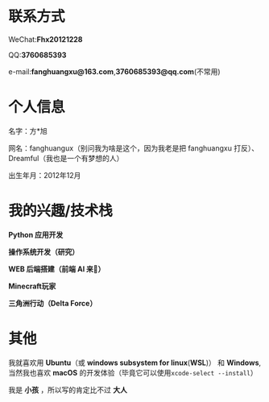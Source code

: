 # 联系方式

WeChat:__Fhx20121228__

QQ:__3760685393__

e-mail:__fanghuangxu@163.com__,__3760685393@qq.com__(不常用)


# 个人信息

名字：方*旭

网名：fanghuangux（别问我为啥是这个，因为我老是把 fanghuangxu 打反）、Dreamful（我也是一个有梦想的人）

出生年月：2012年12月
# 我的兴趣/技术栈

__Python 应用开发__

__操作系统开发（研究）__

__WEB 后端搭建（前端 AI 来🤭）__

__Minecraft玩家__

__三角洲行动（Delta Force）__

# 其他
  我就喜欢用 __Ubuntu__（或 __windows subsystem for linux__(__WSL__)） 和 __Windows__,当然我也喜欢 __macOS__ 的开发体验（毕竟它可以使用`xcode-select --install`）
  
  我是 __小孩__ ，所以写的肯定比不过 __大人__
